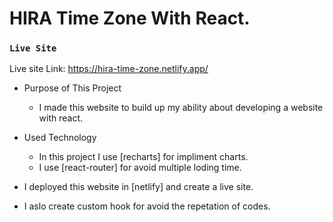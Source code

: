 # HIRA Time Zone With React.

### `Live Site`

Live site Link: https://hira-time-zone.netlify.app/

* Purpose of This Project
    * I made this website to build up my ability about developing a website with react.

* Used Technology
    * In this project I use [recharts] for impliment charts.
    * I use [react-router] for avoid multiple loding time.

* I deployed this website in [netlify] and create a live site.

* I aslo create custom hook for avoid the repetation of codes.
